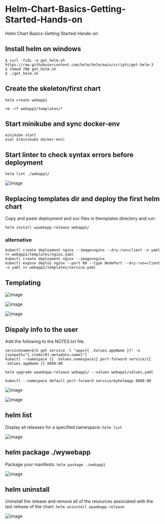 # Helm-Chart-Basics-Getting-Started-Hands-on
Helm Chart Basics-Getting Started-Hands-on

## Install helm on windows

```
$ curl -fsSL -o get_helm.sh https://raw.githubusercontent.com/helm/helm/main/scripts/get-helm-3
$ chmod 700 get_helm.sh
$ ./get_helm.sh
```

## Create the skeleton/first chart

```
helm create webapp1
```

```
rm -rf webapp1/templates/*
```

## Start minikube and sync docker-env

```
minikube start
eval $(minikube docker-env)
```
## Start linter to check syntax errors before deployment

`helm lint ./webapp1/`

![image](https://user-images.githubusercontent.com/96833570/216052162-2042a3d8-e658-47ab-9fd6-6e70a341e81e.png)


## Replacing templates dir and deploy the first helm chart

Copy and paste deployment and svc files in themplates directory and run:

`helm install wywebapp-release webapp1/`


### alternative

```
kubectl create deployment nginx --image=nginx --dry-run=client -o yaml >> webapp1/templates/nginx.yaml
kubectl create deployment nginx --image=nginx
kubectl expose deploy nginx --port 80 --type NodePort --dry-run=client -o yaml >> webapp1/templates/service.yaml
```

## Templating

![image](https://user-images.githubusercontent.com/96833570/216051343-7ecef42f-c08c-48cb-af44-133e1d3af250.png)

![image](https://user-images.githubusercontent.com/96833570/216051531-9206ffc7-bb87-4c3d-81e1-06b3084008c9.png)

![image](https://user-images.githubusercontent.com/96833570/216051689-2c1edefa-9c71-460f-8731-c91d0a6c2a40.png)

## Dispaly info to the user

Add the following to the NOTES.txt file. 

```
servicename=$(k get service -l "app={{ .Values.appName }}" -o jsonpath="{.items[0].metadata.name}")
kubectl --namespace {{ .Values.namespace}} port-forward service/{{ .Values.appName }} 8888:80
```

`helm upgrade wywebapp-release webapp1/ --values webapp1/values.yaml`

`kubectl --namespace default port-forward service/myhelmapp 8888:80`

![image](https://user-images.githubusercontent.com/96833570/216103208-ee52f2df-d7e5-4382-b9cc-fcdf8222e1c9.png)

![image](https://user-images.githubusercontent.com/96833570/216103923-c448b42e-65ba-4a89-888e-6e1b9314a7c1.png)

## helm list

Display all releases for a specified namespace: `helm list`

![image](https://user-images.githubusercontent.com/96833570/216104849-678704a8-1b26-46be-a682-be878b601dc8.png)




## helm package ./wywebapp

Package your manifests: `helm package ./webapp1`

![image](https://user-images.githubusercontent.com/96833570/216105548-0d403618-1e5f-4e9f-adf1-d09150856fd6.png)


## helm uninstall 

Uninstall the release and remove all of the resources associated with the last release of the chart: `helm uninstall wywebapp-release`

![image](https://user-images.githubusercontent.com/96833570/216105850-2dbd6375-7259-4a0a-bb26-dc821fb932fb.png)







